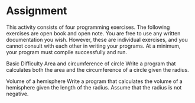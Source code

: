 # Assignment
This activity consists of four programming exercises. The following exercises are open book and open note. You are free to use any written documentation you wish. However, these are individual exercises, and you cannot consult with each other in writing your programs. At a minimum, your program must compile successfully and run.

Basic Difficulty
Area and circumference of circle
Write a program that calculates both the area and the circumference of a circle given the radius.

Volume of a hemisphere
Write a program that calculates the volume of a hemisphere given the length of the radius. Assume that the radius is not negative.

